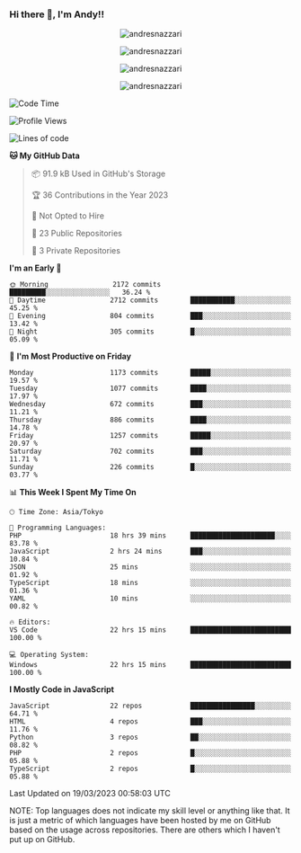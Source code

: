 ### Hi there 👋, I'm Andy!!

<p align="center" >
  <img src="https://github-profile-trophy.vercel.app/?username=AndresNazzari&theme=dracula&column=-1" alt="andresnazzari"/>
</p>

<p align="center">
  <img  src="https://github-readme-stats.vercel.app/api?username=AndresNazzari&count_private=true&show_icons=true&theme=dracula" alt="andresnazzari"/>
</p>
<p align="center">
  <img  src="https://github-readme-stats.vercel.app/api/top-langs/?username=AndresNazzari&layout=compact" alt="andresnazzari"/>
</p>
<p align="center" >
  <img src="https://github-readme-stats.vercel.app/api/wakatime?username=AndresNazzari" alt="andresnazzari"/>
</p>

<!--START_SECTION:waka-->
![Code Time](http://img.shields.io/badge/Code%20Time-368%20hrs%2042%20mins-blue)

![Profile Views](http://img.shields.io/badge/Profile%20Views-1-blue)

![Lines of code](https://img.shields.io/badge/From%20Hello%20World%20I%27ve%20Written-6.0%20million%20lines%20of%20code-blue)

**🐱 My GitHub Data** 

> 📦 91.9 kB Used in GitHub's Storage 
 > 
> 🏆 36 Contributions in the Year 2023
 > 
> 🚫 Not Opted to Hire
 > 
> 📜 23 Public Repositories 
 > 
> 🔑 3 Private Repositories 
 > 
**I'm an Early 🐤** 

```text
🌞 Morning                2172 commits        █████████░░░░░░░░░░░░░░░░   36.24 % 
🌆 Daytime                2712 commits        ███████████░░░░░░░░░░░░░░   45.25 % 
🌃 Evening                804 commits         ███░░░░░░░░░░░░░░░░░░░░░░   13.42 % 
🌙 Night                  305 commits         █░░░░░░░░░░░░░░░░░░░░░░░░   05.09 % 
```
📅 **I'm Most Productive on Friday** 

```text
Monday                   1173 commits        █████░░░░░░░░░░░░░░░░░░░░   19.57 % 
Tuesday                  1077 commits        ████░░░░░░░░░░░░░░░░░░░░░   17.97 % 
Wednesday                672 commits         ███░░░░░░░░░░░░░░░░░░░░░░   11.21 % 
Thursday                 886 commits         ████░░░░░░░░░░░░░░░░░░░░░   14.78 % 
Friday                   1257 commits        █████░░░░░░░░░░░░░░░░░░░░   20.97 % 
Saturday                 702 commits         ███░░░░░░░░░░░░░░░░░░░░░░   11.71 % 
Sunday                   226 commits         █░░░░░░░░░░░░░░░░░░░░░░░░   03.77 % 
```


📊 **This Week I Spent My Time On** 

```text
🕑︎ Time Zone: Asia/Tokyo

💬 Programming Languages: 
PHP                      18 hrs 39 mins      █████████████████████░░░░   83.78 % 
JavaScript               2 hrs 24 mins       ███░░░░░░░░░░░░░░░░░░░░░░   10.84 % 
JSON                     25 mins             ░░░░░░░░░░░░░░░░░░░░░░░░░   01.92 % 
TypeScript               18 mins             ░░░░░░░░░░░░░░░░░░░░░░░░░   01.36 % 
YAML                     10 mins             ░░░░░░░░░░░░░░░░░░░░░░░░░   00.82 % 

🔥 Editors: 
VS Code                  22 hrs 15 mins      █████████████████████████   100.00 % 

💻 Operating System: 
Windows                  22 hrs 15 mins      █████████████████████████   100.00 % 
```

**I Mostly Code in JavaScript** 

```text
JavaScript               22 repos            ████████████████░░░░░░░░░   64.71 % 
HTML                     4 repos             ███░░░░░░░░░░░░░░░░░░░░░░   11.76 % 
Python                   3 repos             ██░░░░░░░░░░░░░░░░░░░░░░░   08.82 % 
PHP                      2 repos             █░░░░░░░░░░░░░░░░░░░░░░░░   05.88 % 
TypeScript               2 repos             █░░░░░░░░░░░░░░░░░░░░░░░░   05.88 % 
```




 Last Updated on 19/03/2023 00:58:03 UTC
<!--END_SECTION:waka-->

NOTE: Top languages does not indicate my skill level or anything like that. It is just a metric of which languages have been hosted by me on GitHub based on the usage across repositories. There are others which I haven't put up on GitHub.

<!-- Here are some ideas to get you started:

-   🔭 I’m currently working on ...
-   🌱 I’m currently learning ...
-   👯 I’m looking to collaborate on ...
-   🤔 I’m looking for help with ...
-   💬 Ask me about ...
-   📫 How to reach me: ...
-   😄 Pronouns: ...
-   ⚡ Fun fact: ... -->
